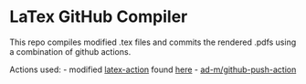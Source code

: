 # LaTex GitHub Compiler

This repo compiles modified .tex files and commits the rendered .pdfs using a combination of github actions.

Actions used:
    - modified [latex-action](https://github.com/marketplace/actions/github-action-for-latex) found [here](lhttps://github.com/lukepereira/latex-action)
    - [ad-m/github-push-action](https://github.com/marketplace/actions/github-action-for-latex)